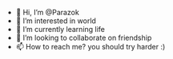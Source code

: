 - 👋 Hi, I’m @Parazok
- 👀 I’m interested in world
- 🌱 I’m currently learning life
- 💞️ I’m looking to collaborate on friendship
- 📫 How to reach me? you should try harder :)

<!---
Parazok/Parazok is a ✨ special ✨ repository because its `README.md` (this file) appears on your GitHub profile.
You can click the Preview link to take a look at your changes.
--->
